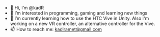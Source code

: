 - 👋 Hi, I’m @kadR
- 👀 I’m interested in programming, gaming and learning new things
- 🌱 I’m currently learning how to use the HTC Vive in Unity. Also I'm working on a new VR controller, an alternative controller for the Vive. 
- 📫 How to reach me: kadiramet@gmail.com

<!---
kadir822/kadir822 is a ✨ special ✨ repository because its `README.md` (this file) appears on your GitHub profile.
You can click the Preview link to take a look at your changes.
--->
